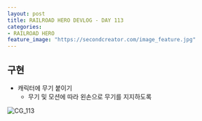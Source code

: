 ```yaml
---
layout: post
title: RAILROAD HERO DEVLOG - DAY 113
categories:
- RAILROAD HERO
feature_image: "https://secondcreator.com/image_feature.jpg"
---
```


## 구현
- 캐릭터에 무기 붙이기
  - 무기 및 모션에 따라 왼손으로 무기를 지지하도록

![CG_113](https://secondcreator.com/blog/imgs/CG_113.png)

